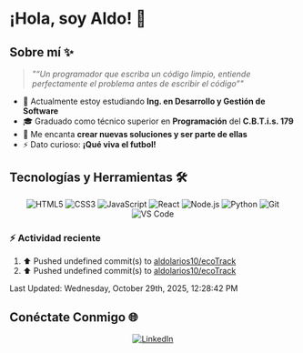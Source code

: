 # ¡Hola, soy Aldo! 👋

## Sobre mí ✨

> *"“Un programador que escriba un código limpio, entiende perfectamente el problema antes de escribir el código”"*

- 🌱 Actualmente estoy estudiando **Ing. en Desarrollo y Gestión de Software**
- 🎓 Graduado como técnico superior en **Programación** del **C.B.T.i.s. 179**
- 💬 Me encanta **crear nuevas soluciones y ser parte de ellas**
- ⚡ Dato curioso: **¡Qué viva el futbol!**


## Tecnologías y Herramientas 🛠️

<div align="center">
  
  ![HTML5](https://img.shields.io/badge/-HTML5-E34F26?style=flat-square&logo=html5&logoColor=white)
  ![CSS3](https://img.shields.io/badge/-CSS3-1572B6?style=flat-square&logo=css3)
  ![JavaScript](https://img.shields.io/badge/-JavaScript-F7DF1E?style=flat-square&logo=javascript&logoColor=black)
  ![React](https://img.shields.io/badge/-React-61DAFB?style=flat-square&logo=react&logoColor=black)
  ![Node.js](https://img.shields.io/badge/-Node.js-339933?style=flat-square&logo=node.js&logoColor=white)
  ![Python](https://img.shields.io/badge/-Python-3776AB?style=flat-square&logo=python&logoColor=white)
  ![Git](https://img.shields.io/badge/-Git-F05032?style=flat-square&logo=git&logoColor=white)
  ![VS Code](https://img.shields.io/badge/-VS%20Code-007ACC?style=flat-square&logo=visual-studio-code)

</div>

### :zap: Actividad reciente
<!--RECENT_ACTIVITY:start-->
1. ⬆️ Pushed undefined commit(s) to [aldolarios10/ecoTrack](https://github.com/aldolarios10/ecoTrack)<br>
2. ⬆️ Pushed undefined commit(s) to [aldolarios10/ecoTrack](https://github.com/aldolarios10/ecoTrack)<br>
<!--RECENT_ACTIVITY:end-->
<!--RECENT_ACTIVITY:last_update-->
Last Updated: Wednesday, October 29th, 2025, 12:28:42 PM
<!--RECENT_ACTIVITY:last_update_end-->


## Conéctate Conmigo 🌐

<div align="center">
  
  [![LinkedIn](https://img.shields.io/badge/LinkedIn-0077B5?style=for-the-badge&logo=linkedin&logoColor=white)](https://www.linkedin.com/in/aldo-larios)
  
</div>
